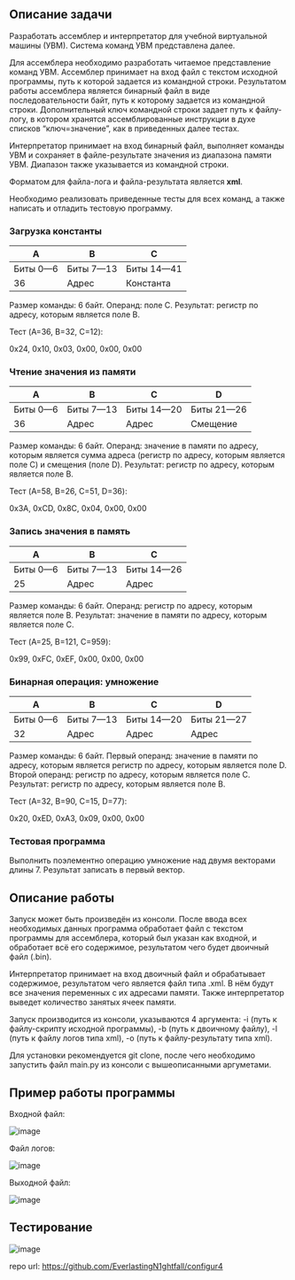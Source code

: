 ## **Описание задачи**

Разработать ассемблер и интерпретатор для учебной виртуальной машины (УВМ). Система команд УВМ представлена далее.

Для ассемблера необходимо разработать читаемое представление команд УВМ. Ассемблер принимает на вход файл с текстом исходной программы, путь к которой задается из командной строки. 
Результатом работы ассемблера является бинарный файл в виде последовательности байт, путь к которому задается из командной строки. 
Дополнительный ключ командной строки задает путь к файлу-логу, в котором хранятся ассемблированные инструкции в духе списков “ключ=значение”, как в приведенных далее тестах.

Интерпретатор принимает на вход бинарный файл, выполняет команды УВМ и сохраняет в файле-результате значения из диапазона памяти УВМ. Диапазон также указывается из командной строки.

Форматом для файла-лога и файла-результата является **xml**.

Необходимо реализовать приведенные тесты для всех команд, а также написать и отладить тестовую программу.

### Загрузка константы
| A        | B         | C          |
|----------|-----------|------------|
| Биты 0—6 | Биты 7—13 | Биты 14—41 |
| 36       | Адрес     | Константа  |

Размер команды: 6 байт. Операнд: поле C. Результат: регистр по адресу, которым является поле B.

Тест (A=36, B=32, C=12):

0x24, 0x10, 0x03, 0x00, 0x00, 0x00

### Чтение значения из памяти
| A        | B         | C          | D          |
|----------|-----------|------------|------------|
| Биты 0—6 | Биты 7—13 | Биты 14—20 | Биты 21—26 |
| 36       | Адрес     | Адрес      | Смещение   |

Размер команды: 6 байт. Операнд: значение в памяти по адресу, которым является сумма адреса (регистр по адресу, которым является поле C) и смещения (поле D). Результат: регистр по адресу, которым является поле B.

Тест (A=58, B=26, C=51, D=36):

0x3A, 0xCD, 0x8C, 0x04, 0x00, 0x00

### Запись значения в память
| A        | B         | C          |
|----------|-----------|------------|
| Биты 0—6 | Биты 7—13 | Биты 14—26 |
| 25       | Адрес     | Адрес      |

Размер команды: 6 байт. Операнд: регистр по адресу, которым является поле B. Результат: значение в памяти по адресу, которым является поле C.

Тест (A=25, B=121, C=959):

0x99, 0xFC, 0xEF, 0x00, 0x00, 0x00
### Бинарная операция: умножение
| A        | B         | C          | D          |
|----------|-----------|------------|------------|
| Биты 0—6 | Биты 7—13 | Биты 14—20 | Биты 21—27 |
| 32       | Адрес     | Адрес      | Адрес      |

Размер команды: 6 байт. Первый операнд: значение в памяти по адресу, которым является регистр по адресу, которым является поле D. Второй операнд: регистр по адресу, которым является поле C. Результат: регистр по адресу, которым является поле B.

Тест (A=32, B=90, C=15, D=77):

0x20, 0xED, 0xA3, 0x09, 0x00, 0x00
### Тестовая программа
Выполнить поэлементно операцию умножение над двумя векторами длины 7. Результат записать в первый вектор.
## **Описание работы**

Запуск может быть произведён из консоли. После ввода всех необходимых данных программа обработает файл с текстом программы для ассемблера,
который был указан как входной, и обработает всё его содержимое, результатом чего будет двоичный файл (.bin).

Интерпретатор принимает на вход двоичный файл и обрабатывает содержимое, результатом чего является файл типа .xml.
В нём будут все значения переменных с их адресами памяти.
Также интерпретатор выведет количество занятых ячеек памяти.

Запуск производится из консоли, указываются 4 аргумента: -i (путь к файлу-скрипту исходной программы),
-b (путь к двоичному файлу), -l (путь к файлу логов типа xml), -o (путь к файлу-результату типа xml). 

Для установки рекомендуется git clone, после чего необходимо запустить файл main.py из консоли с вышеописанными аргуметами.

## **Пример работы программы**

Входной файл:

![image](https://github.com/user-attachments/assets/e427a87b-89ca-4bd4-9618-ba65acc5c787)

Файл логов:

![image](https://github.com/user-attachments/assets/238e1004-6bf3-4b58-8e92-3dcd953e4b83)

Выходной файл:

![image](https://github.com/user-attachments/assets/3aa400d2-bf75-4ff7-a420-a10afe28741f)

## **Тестирование**

![image](https://github.com/user-attachments/assets/bc4cf843-e695-482e-82d2-5c236e0f5339)


repo url: https://github.com/EverlastingN1ghtfall/configur4
